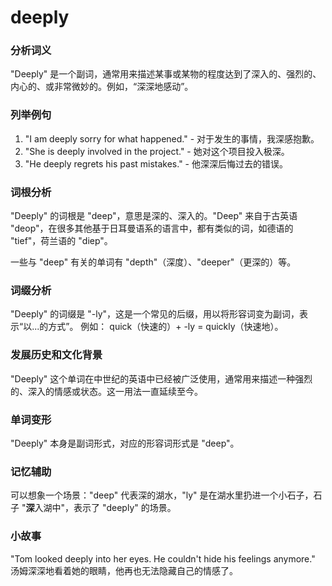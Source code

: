 # deeply

### 分析词义

  

"Deeply" 是一个副词，通常用来描述某事或某物的程度达到了深入的、强烈的、内心的、或非常微妙的。例如，“深深地感动”。

  

### 列举例句

  

1.  "I am deeply sorry for what happened." - 对于发生的事情，我深感抱歉。
2.  "She is deeply involved in the project." - 她对这个项目投入极深。
3.  "He deeply regrets his past mistakes." - 他深深后悔过去的错误。

  

### 词根分析

  

"Deeply" 的词根是 "deep"，意思是深的、深入的。"Deep" 来自于古英语 "deop"，在很多其他基于日耳曼语系的语言中，都有类似的词，如德语的 "tief"，荷兰语的 "diep"。

  

一些与 "deep" 有关的单词有 "depth"（深度）、"deeper"（更深的）等。

  

### 词缀分析

  

"Deeply" 的词缀是 "-ly"，这是一个常见的后缀，用以将形容词变为副词，表示“以...的方式”。 例如： quick（快速的）+ -ly = quickly（快速地）。

  

### 发展历史和文化背景

  

"Deeply" 这个单词在中世纪的英语中已经被广泛使用，通常用来描述一种强烈的、深入的情感或状态。这一用法一直延续至今。

  

### 单词变形

  

"Deeply" 本身是副词形式，对应的形容词形式是 "deep"。

  

### 记忆辅助

  

可以想象一个场景："deep" 代表深的湖水，"ly" 是在湖水里扔进一个小石子，石子 "**深**入湖中"，表示了 "deeply" 的场景。

  

### 小故事

  

"Tom looked deeply into her eyes. He couldn't hide his feelings anymore."  
汤姆深深地看着她的眼睛，他再也无法隐藏自己的情感了。
